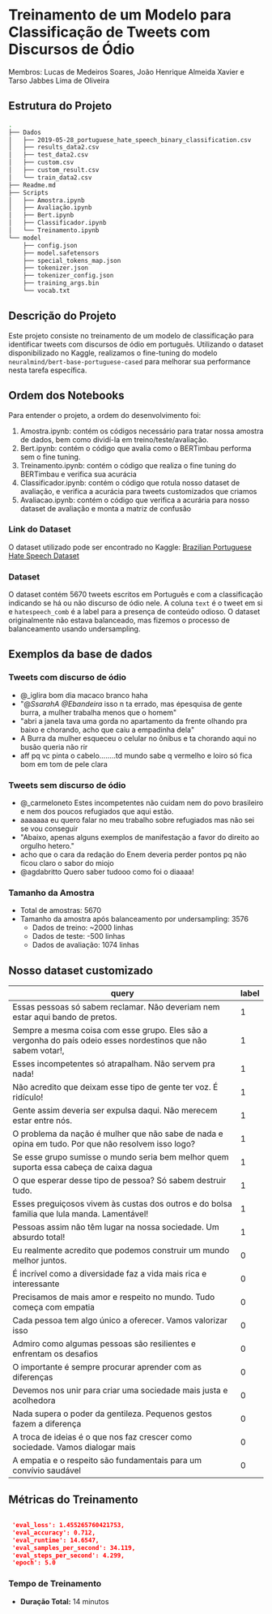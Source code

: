 # Treinamento de um Modelo para Classificação de Tweets com Discursos de Ódio

Membros: Lucas de Medeiros Soares, João Henrique Almeida Xavier e Tarso Jabbes Lima de Oliveira

## Estrutura do Projeto

```bash
.
├── Dados
│   ├── 2019-05-28_portuguese_hate_speech_binary_classification.csv
│   ├── results_data2.csv
│   ├── test_data2.csv
│   ├── custom.csv
│   ├── custom_result.csv
│   └── train_data2.csv
├── Readme.md
├── Scripts
│   ├── Amostra.ipynb
│   ├── Avaliação.ipynb
│   ├── Bert.ipynb
│   ├── Classificador.ipynb
│   └── Treinamento.ipynb
└── model
    ├── config.json
    ├── model.safetensors
    ├── special_tokens_map.json
    ├── tokenizer.json
    ├── tokenizer_config.json
    ├── training_args.bin
    └── vocab.txt
```

## Descrição do Projeto

Este projeto consiste no treinamento de um modelo de classificação para identificar tweets com discursos de ódio em português. Utilizando o dataset disponibilizado no Kaggle, realizamos o fine-tuning do modelo `neuralmind/bert-base-portuguese-cased` para melhorar sua performance nesta tarefa específica.

## Ordem dos Notebooks

Para entender o projeto, a ordem do desenvolvimento foi:
1. Amostra.ipynb: contém os códigos necessário para tratar nossa amostra de dados, bem como dividí-la em treino/teste/avaliação.
2. Bert.ipynb: contém o código que avalia como o BERTimbau performa sem o fine tuning.
3. Treinamento.ipynb: contém o código que realiza o fine tuning do BERTimbau e verifica sua acurácia
4. Classificador.ipynb: contém o código que rotula nosso dataset de avaliação, e verifica a acurácia para tweets customizados que criamos
5. Avaliacao.ipynb: contém o código que verifica a acurária para nosso dataset de avaliação e monta a matriz de confusão

### Link do Dataset

O dataset utilizado pode ser encontrado no Kaggle: [Brazilian Portuguese Hate Speech Dataset](https://www.kaggle.com/datasets/hrmello/brazilian-portuguese-hatespeech-dataset?resource=download)

### Dataset

O dataset contém 5670 tweets escritos em Português e com a classificação indicando se há ou não discurso de ódio nele. A coluna `text` é o tweet em si e `hatespeech_comb` é a label para a presença de conteúdo odioso. O dataset originalmente não estava balanceado, mas fizemos o processo de balanceamento usando undersampling.

## Exemplos da base de dados

### Tweets com discurso de ódio
- @_iglira bom dia macaco branco haha
- "@_SsarahA @Ebandeira_ isso n ta errado, mas épesquisa de gente burra, a mulher trabalha menos que o homem"
- "abri a janela tava uma gorda no apartamento da frente olhando pra baixo e chorando, acho que caiu a empadinha dela"
- A Burra da mulher esqueceu o celular no ônibus e ta chorando aqui no busão queria não rir
- aff pq vc pinta o cabelo........td mundo sabe q vermelho e loiro só fica bom em tom de pele clara

### Tweets sem discurso de ódio
- @_carmeloneto Estes incompetentes não cuidam nem do povo brasileiro e nem dos poucos refugiados que aqui estão.
- aaaaaaa eu quero falar no meu trabalho sobre refugiados mas não sei se vou conseguir
- "Abaixo, apenas alguns exemplos de manifestação a favor do direito ao orgulho hetero."
- acho que o cara da redação do Enem deveria perder pontos pq não ficou claro o sabor do miojo
- @agdabritto Quero saber tudooo como foi o diaaaa!

### Tamanho da Amostra

- Total de amostras: 5670
- Tamanho da amostra após balanceamento por undersampling: 3576
  - Dados de treino: ~2000 linhas
  - Dados de teste: -500 linhas
  - Dados de avaliação: 1074 linhas


## Nosso dataset customizado
| query | label|
|--|--|
Essas pessoas só sabem reclamar. Não deveriam nem estar aqui bando de pretos.|1
Sempre a mesma coisa com esse grupo. Eles são a vergonha do país odeio esses nordestinos que não sabem votar!,|1
Esses incompetentes só atrapalham. Não servem pra nada!|1
Não acredito que deixam esse tipo de gente ter voz. É ridículo!|1
Gente assim deveria ser expulsa daqui. Não merecem estar entre nós.|1
O problema da nação é mulher que não sabe de nada e opina em tudo. Por que não resolvem isso logo?|1
Se esse grupo sumisse o mundo seria bem melhor quem suporta essa cabeça de caixa dagua|1
O que esperar desse tipo de pessoa? Só sabem destruir tudo.|1
Esses preguiçosos vivem às custas dos outros e do bolsa familia que lula manda. Lamentável!|1
Pessoas assim não têm lugar na nossa sociedade. Um absurdo total!|1
Eu realmente acredito que podemos construir um mundo melhor juntos.|0
É incrível como a diversidade faz a vida mais rica e interessante|0
Precisamos de mais amor e respeito no mundo. Tudo começa com empatia|0
Cada pessoa tem algo único a oferecer. Vamos valorizar isso|0
Admiro como algumas pessoas são resilientes e enfrentam os desafios|0
O importante é sempre procurar aprender com as diferenças|0
Devemos nos unir para criar uma sociedade mais justa e acolhedora|0
Nada supera o poder da gentileza. Pequenos gestos fazem a diferença|0
A troca de ideias é o que nos faz crescer como sociedade. Vamos dialogar mais|0
A empatia e o respeito são fundamentais para um convívio saudável|0


## Métricas do Treinamento

```json

 'eval_loss': 1.455265760421753,
 'eval_accuracy': 0.712,
 'eval_runtime': 14.6547,
 'eval_samples_per_second': 34.119,
 'eval_steps_per_second': 4.299,
 'epoch': 5.0

```


### Tempo de Treinamento

- **Duração Total:** 14 minutos
